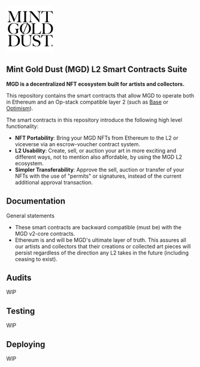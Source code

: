 ![Alt text](mgdlogo.png)
## Mint Gold Dust (MGD) L2 Smart Contracts Suite

**MGD is a decentralized NFT ecosystem built for artists and collectors.**

This repository contains the smart contracts that allow MGD to operate both in Ethereum and an Op-stack compatible layer 2 (such as [Base](https://base.org/) or [Optimism](https://www.optimism.io/)).   

The smart contracts in this repository introduce the following high level functionality:

-   **NFT Portability**: Bring your MGD NFTs from Ethereum to the L2 or viceverse via an escrow-voucher contract system.
-   **L2 Usability**: Create, sell, or auction your art in more exciting and different ways, not to mention also affordable, by using the MGD L2 ecosystem.
-   **Simpler Transferability**: Approve the sell, auction or transfer of your NFTs with the use of "permits" or signatures, instead of the current additional approval transaction.

## Documentation

General statements   
   
- These smart contracts are backward compatible (must be) with the MGD v2-core contracts.
- Ethereum is and will be MGD's ultimate layer of truth. This assures all our artists and collectors that their creations or collected art pieces will persist regardless of the direction any L2 takes in the future (including ceasing to exist). 

## Audits

WIP

## Testing

WIP

## Deploying

WIP